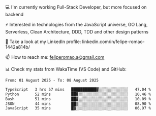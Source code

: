 💻 I'm currently working Full-Stack Developer, but more focused on backend

⚡ Interested in technologies from the JavaScript universe, GO Lang, Serverless, Clean Architecture, DDD, TDD and other design patterns

👥 Take a look at my LinkedIn profile: linkedin.com/in/felipe-romao-1442a814b/

📫 How to reach me: feliperomao.a@gmail.com

📊 Check my stats from WakaTime (VS Code) and GitHub:

<!--START_SECTION:waka-->

```txt
From: 01 August 2025 - To: 08 August 2025

TypeScript   3 hrs 57 mins   ███████████▓░░░░░░░░░░░░░   47.04 %
Python       52 mins         ██▓░░░░░░░░░░░░░░░░░░░░░░   10.46 %
Bash         51 mins         ██▓░░░░░░░░░░░░░░░░░░░░░░   10.09 %
JSON         44 mins         ██▒░░░░░░░░░░░░░░░░░░░░░░   08.90 %
JavaScript   35 mins         █▓░░░░░░░░░░░░░░░░░░░░░░░   06.97 %
```

<!--END_SECTION:waka-->

